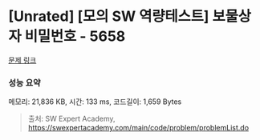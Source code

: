 # [Unrated] [모의 SW 역량테스트] 보물상자 비밀번호 - 5658 

[문제 링크](https://swexpertacademy.com/main/code/problem/problemDetail.do?contestProbId=AWXRUN9KfZ8DFAUo) 

### 성능 요약

메모리: 21,836 KB, 시간: 133 ms, 코드길이: 1,659 Bytes



> 출처: SW Expert Academy, https://swexpertacademy.com/main/code/problem/problemList.do
